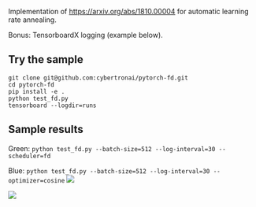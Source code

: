 Implementation of https://arxiv.org/abs/1810.00004 for automatic learning rate annealing.

Bonus: TensorboardX logging (example below).

## Try the sample
```
git clone git@github.com:cybertronai/pytorch-fd.git
cd pytorch-fd
pip install -e .
python test_fd.py
tensorboard --logdir=runs
```

## Sample results
Green: `python test_fd.py --batch-size=512 --log-interval=30 --scheduler=fd`

Blue: `python test_fd.py --batch-size=512 --log-interval=30 --optimizer=cosine`
![](images/loss.png)


![](images/histogram.png)
